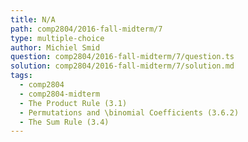```yaml
---
title: N/A
path: comp2804/2016-fall-midterm/7
type: multiple-choice
author: Michiel Smid
question: comp2804/2016-fall-midterm/7/question.ts
solution: comp2804/2016-fall-midterm/7/solution.md
tags:
  - comp2804
  - comp2804-midterm
  - The Product Rule (3.1)
  - Permutations and \binomial Coefficients (3.6.2)
  - The Sum Rule (3.4)
---
```

